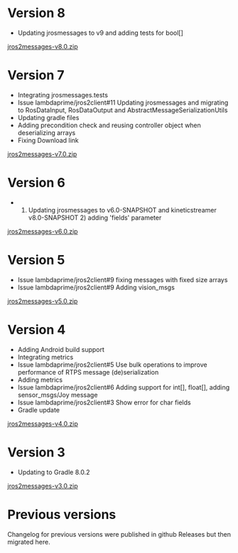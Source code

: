 # Version 8

- Updating jrosmessages to v9 and adding tests for bool[]

[jros2messages-v8.0.zip](https://github.com/lambdaprime/jros2messages/raw/main/jros2messages/release/jros2messages-v8.0.zip)

# Version 7

- Integrating jrosmessages.tests
- Issue lambdaprime/jros2client#11 Updating jrosmessages and migrating to RosDataInput, RosDataOutput and AbstractMessageSerializationUtils
- Updating gradle files
- Adding precondition check and reusing controller object when deserializing arrays
- Fixing Download link

[jros2messages-v7.0.zip](https://github.com/lambdaprime/jros2messages/raw/main/jros2messages/release/jros2messages-v7.0.zip)

# Version 6

- 1) Updating jrosmessages to v6.0-SNAPSHOT and kineticstreamer v8.0-SNAPSHOT 2) adding 'fields' parameter

[jros2messages-v6.0.zip](https://github.com/lambdaprime/jros2messages/raw/main/jros2messages/release/jros2messages-v6.0.zip)

# Version 5

- Issue lambdaprime/jros2client#9 fixing messages with fixed size arrays
- Issue lambdaprime/jros2client#9 Adding vision_msgs

[jros2messages-v5.0.zip](https://github.com/lambdaprime/jros2messages/raw/main/jros2messages/release/jros2messages-v5.0.zip)

# Version 4

- Adding Android build support
- Integrating metrics
- Issue lambdaprime/jros2client#5 Use bulk operations to improve performance of RTPS message (de)serialization
- Adding metrics
- Issue lambdaprime/jros2client#6 Adding support for int[], float[], adding sensor_msgs/Joy message
- Issue lambdaprime/jros2client#3 Show error for char fields
- Gradle update

[jros2messages-v4.0.zip](https://github.com/lambdaprime/jros2messages/raw/main/jros2messages/release/jros2messages-v4.0.zip)

# Version 3

- Updating to Gradle 8.0.2

[jros2messages-v3.0.zip](https://github.com/lambdaprime/jros2messages/raw/main/jros2messages/release/jros2messages-v3.0.zip)

# Previous versions

Changelog for previous versions were published in github Releases but then migrated here.
